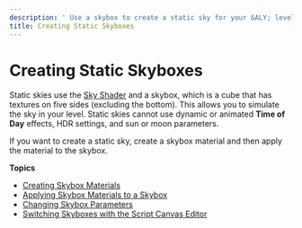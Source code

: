 ```yaml
---
description: ' Use a skybox to create a static sky for your &ALY; level. '
title: Creating Static Skyboxes
---
```

# Creating Static Skyboxes<a name="sky-skyboxes-intro"></a>

Static skies use the [Sky Shader](shader-ref-sky.md) and a skybox, which is a cube that has textures on five sides \(excluding the bottom\)\. This allows you to simulate the sky in your level\. Static skies cannot use dynamic or animated **Time of Day** effects, HDR settings, and sun or moon parameters\.

If you want to create a static sky, create a skybox material and then apply the material to the skybox\.

**Topics**
+ [Creating Skybox Materials](sky-skyboxes-materials-creating.md)
+ [Applying Skybox Materials to a Skybox](sky-skyboxes-materials-applying.md)
+ [Changing Skybox Parameters](sky-skyboxes-params.md)
+ [Switching Skyboxes with the Script Canvas Editor](sky-skyboxes-switch.md)
